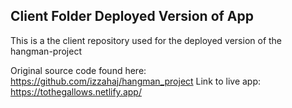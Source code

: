 ## Client Folder Deployed Version of App
This is a the client repository used for the deployed version of the hangman-project

Original source code found here: https://github.com/izzahaj/hangman_project
Link to live app: https://tothegallows.netlify.app/

